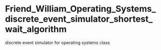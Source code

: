 # Friend_William_Operating_Systems_discrete_event_simulator_shortest_wait_algorithm
discrete event simulator for operating systems class

